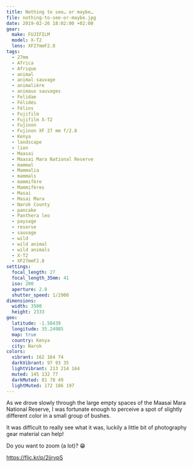 ```yaml
---
title: Nothing to see… or maybe…
file: nothing-to-see-or-maybe.jpg
date: 2019-02-26 18:02:00 +02:00
gear:
  make: FUJIFILM
  model: X-T2
  lens: XF27mmF2.8
tags:
  - 27mm
  - Africa
  - Afrique
  - animal
  - animal sauvage
  - animalière
  - animaux sauvages
  - Felidae
  - Félidés
  - Félins
  - Fujifilm
  - Fujifilm X-T2
  - Fujinon
  - Fujinon XF 27 mm f/2.8
  - Kenya
  - landscape
  - lion
  - Maasai
  - Maasai Mara National Reserve
  - mammal
  - Mammalia
  - mammals
  - mammifère
  - Mammifères
  - Masai
  - Masai Mara
  - Narok County
  - pancake
  - Panthera leo
  - paysage
  - reserve
  - sauvage
  - wild
  - wild animal
  - wild animals
  - X-T2
  - XF27mmF2.8
settings:
  focal_length: 27
  focal_length_35mm: 41
  iso: 200
  aperture: 2.8
  shutter_speed: 1/2900
dimensions:
  width: 3500
  height: 2333
geo:
  latitude: -1.58439
  longitude: 35.24985
  map: true
  country: Kenya
  city: Narok
colors:
  vibrant: 162 164 74
  darkVibrant: 97 93 35
  lightVibrant: 213 214 164
  muted: 145 132 77
  darkMuted: 81 78 49
  lightMuted: 172 186 197
---
```


As we drove slowly through the large empty spaces of the Maasai Mara National Reserve, I was fortunate enough to perceive a spot of slightly different color in a small group of bushes.

It was difficult to really see what it was, luckily a little bit of photography gear material can help!

Do you want to zoom (a lot)? 😁

https://flic.kr/p/2jjrvpS
